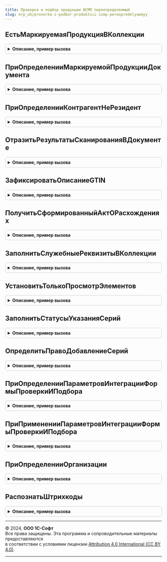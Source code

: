 ```yaml
---
title: Проверка и подбор продукции ИСМП переопределяемый
slug: erp_uh/proverka-i-podbor-produktsii-ismp-pereopredelyaemyy
---
```



## ЕстьМаркируемаяПродукцияВКоллекции
<details style="margin: 1em 0; padding: 0.5em; border: 1px solid #ccc; border-radius: 6px;">

<summary style="font-weight: bold; cursor: pointer;">Описание, пример вызова</summary>

```bsl

// Возвращает через третий параметр признак наличия маркируемой продукции.
//
// Параметры:
//  Коллекция                - ДанныеФормыКоллекция - ТЧ с товарами.
//  ВидМаркируемойПродукции  - ПеречислениеСсылка.ВидыПродукцииИС - вид продукции, наличие которой необходимо определить.
//  ЕстьМаркируемаяПродукция - Булево - Исходящий, признак наличия маркируемой продукции.
//
Процедура ЕстьМаркируемаяПродукцияВКоллекции(Коллекция, ВидМаркируемойПродукции, ЕстьМаркируемаяПродукция) Экспорт
```

Пример вызова
```bsl
ПроверкаИПодборПродукцииИСМППереопределяемый.ЕстьМаркируемаяПродукцияВКоллекции(Коллекция, ВидМаркируемойПродукции, ЕстьМаркируемаяПродукция) 
```
</details>

## ПриОпределенииМаркируемойПродукцииДокумента
<details style="margin: 1em 0; padding: 0.5em; border: 1px solid #ccc; border-radius: 6px;">

<summary style="font-weight: bold; cursor: pointer;">Описание, пример вызова</summary>

```bsl

// Возвращает через третий параметр таблицу товаров документа, являющихся маркируемой продукцией требуемого вида,
//   либо дополняет ее значениями GTIN.
//
// Параметры:
//  Контекст                 - ФормаКлиентскогоПриложения, ДокументСсылка - документ, маркируемую продукцию которого необходимо получить.
//  ВидМаркируемойПродукции  - ПеречислениеСсылка.ВидыПродукцииИС - вид маркируемой продукции, которую необходимо получить.
//  ТаблицаМаркируемойПродукции - ТаблицаЗначений - Исходящий, таблица с маркируемой продукцией документа. Должна содержать колонки:
//  * GTIN           - Строка - GTIN продукции
//  * Номенклатура   - ОпределяемыйТип.Номенклатура - номенклатура маркируемой продукции
//  * Характеристика - ОпределяемыйТип.ХарактеристикаНоменклатуры - характеристика номенклатура маркируемой продукции
//  * Серия          - ОпределяемыйТип.СерияНоменклатуры - серия номенклатура маркируемой продукции
//  * Количество     - Число - количество маркируемой продукции
//  Сценарий - Число - сценарий работы с маркируемой продукцией документа
Процедура ПриОпределенииМаркируемойПродукцииДокумента(Контекст, ВидМаркируемойПродукции, ТаблицаМаркируемойПродукции, Сценарий = 0) Экспорт
```

Пример вызова
```bsl
ПроверкаИПодборПродукцииИСМППереопределяемый.ПриОпределенииМаркируемойПродукцииДокумента(Контекст, ВидМаркируемойПродукции, ТаблицаМаркируемойПродукции, Сценарий);
```
</details>

## ПриОпределенииКонтрагентНеРезидент
<details style="margin: 1em 0; padding: 0.5em; border: 1px solid #ccc; border-radius: 6px;">

<summary style="font-weight: bold; cursor: pointer;">Описание, пример вызова</summary>

```bsl

// Возвращает через второй параметр признак что переданный контрагент является нерезидентом.
//
// Параметры:
//  Контрагент - СправочникСсылка.Контрагенты - Проверяемы контрагент
//  НеРезидент - Булево - Признак что контрагент не резидент (Истина) или резидент (Ложь).
//
Процедура ПриОпределенииКонтрагентНеРезидент(Контрагент, НеРезидент) Экспорт
```

Пример вызова
```bsl
ПроверкаИПодборПродукцииИСМППереопределяемый.ПриОпределенииКонтрагентНеРезидент(Контрагент, НеРезидент) 
```
</details>

## ОтразитьРезультатыСканированияВДокументе
<details style="margin: 1em 0; padding: 0.5em; border: 1px solid #ccc; border-radius: 6px;">

<summary style="font-weight: bold; cursor: pointer;">Описание, пример вызова</summary>

```bsl

// Предназначена для реализации функциональности по отражению результатов проверки и подбора в документе, из которого была вызвана соответствующая форма.
//
// Параметры:
//  ПараметрыОкончанияПроверки - (См. ПроверкаИПодборПродукцииИСМП.ПараметрыОкончанияПроверки).
Процедура ОтразитьРезультатыСканированияВДокументе(ПараметрыОкончанияПроверки) Экспорт
```

Пример вызова
```bsl
ПроверкаИПодборПродукцииИСМППереопределяемый.ОтразитьРезультатыСканированияВДокументе(ПараметрыОкончанияПроверки) 
```
</details>

## ЗафиксироватьОписаниеGTIN
<details style="margin: 1em 0; padding: 0.5em; border: 1px solid #ccc; border-radius: 6px;">

<summary style="font-weight: bold; cursor: pointer;">Описание, пример вызова</summary>

```bsl

// Вызывается при заверешении проверки и подбора для отражения данных в документе.
// Предназначена для сохранения связей номенклатуры с GTIN, с учетом коээффициентов групповых упаковок.
//
// Параметры:
//  ТаблицаОписанияGTIN - см. ПроверкаИПодборПродукцииИСМП.ПустаяТаблицаОписанияGTIN.
Процедура ЗафиксироватьОписаниеGTIN(ТаблицаОписанияGTIN) Экспорт
```

Пример вызова
```bsl
ПроверкаИПодборПродукцииИСМППереопределяемый.ЗафиксироватьОписаниеGTIN(ТаблицаОписанияGTIN) 
```
</details>

## ПолучитьСформированныйАктОРасхождениях
<details style="margin: 1em 0; padding: 0.5em; border: 1px solid #ccc; border-radius: 6px;">

<summary style="font-weight: bold; cursor: pointer;">Описание, пример вызова</summary>

```bsl

// Получает сформированный ранее Акт о расхождениях для переданного документа.
//
// Параметры:
//  Документ         - ДокументСсылка - ссылка на документ, для которого необходимо получить Акт о расхождениях:
//  АктОРасхождениях - ДокументСсылка - ссылка на Акт о расхождениях:
Процедура ПолучитьСформированныйАктОРасхождениях(Документ, АктОРасхождениях) Экспорт
```

Пример вызова
```bsl
ПроверкаИПодборПродукцииИСМППереопределяемый.ПолучитьСформированныйАктОРасхождениях(Документ, АктОРасхождениях) 
```
</details>

## ЗаполнитьСлужебныеРеквизитыВКоллекции
<details style="margin: 1em 0; padding: 0.5em; border: 1px solid #ccc; border-radius: 6px;">

<summary style="font-weight: bold; cursor: pointer;">Описание, пример вызова</summary>

```bsl

// Заполняет в табличной части служебные реквизиты, например: признак использования характеристик номенклатуры.
//
// Параметры:
//  Форма          - ФормаКлиентскогоПриложения - Форма.
//  ТабличнаяЧасть - ДанныеФормыКоллекция, ТаблицаЗначений - таблица для заполнения.
Процедура ЗаполнитьСлужебныеРеквизитыВКоллекции(Форма, ТабличнаяЧасть) Экспорт
```

Пример вызова
```bsl
ПроверкаИПодборПродукцииИСМППереопределяемый.ЗаполнитьСлужебныеРеквизитыВКоллекции(Форма, ТабличнаяЧасть) 
```
</details>

## УстановитьТолькоПросмотрЭлементов
<details style="margin: 1em 0; padding: 0.5em; border: 1px solid #ccc; border-radius: 6px;">

<summary style="font-weight: bold; cursor: pointer;">Описание, пример вызова</summary>

```bsl

// Устанавливает режим просмотра (доступности, для команд) элементам формы.
//   Переопределение необходимо использовать для совместной работы с аналогичными механизмами.
//   Обработанные здесь реквизиты мледует удалить из массива "Блокируемые элементы".
//
// Параметры:
//  Форма               - ФормаКлиентскогоПриложения - форма в которой производится изменение доступности
//  БлокируемыеЭлементы - Массив - наименования реквизитов
//  Заблокировать       - Булево - заблокировать или разблокировать реквизиты
Процедура УстановитьТолькоПросмотрЭлементов( Экспорт
```

Пример вызова
```bsl
ПроверкаИПодборПродукцииИСМППереопределяемый.УстановитьТолькоПросмотрЭлементов();
```
</details>

## ЗаполнитьСтатусыУказанияСерий
<details style="margin: 1em 0; padding: 0.5em; border: 1px solid #ccc; border-radius: 6px;">

<summary style="font-weight: bold; cursor: pointer;">Описание, пример вызова</summary>

```bsl

// Предназначена для расчета статусов указания серий во всех строках таблицы товаров
//
// Параметры:
//  Форма        - ФормаКлиентскогоПриложения - форма с таблицей товаров
//  ПараметрыУказанияСерий - Структура - параметры указания серий
Процедура ЗаполнитьСтатусыУказанияСерий(Форма, ПараметрыУказанияСерий) Экспорт
```

Пример вызова
```bsl
ПроверкаИПодборПродукцииИСМППереопределяемый.ЗаполнитьСтатусыУказанияСерий(Форма, ПараметрыУказанияСерий) 
```
</details>

## ОпределитьПравоДобавлениеСерий
<details style="margin: 1em 0; padding: 0.5em; border: 1px solid #ccc; border-radius: 6px;">

<summary style="font-weight: bold; cursor: pointer;">Описание, пример вызова</summary>

```bsl

// Возвращает через параметр наличие права на добавление элементов справочника СерииНоменклатуры
//
// Параметры:
//  ПравоДобавлениеСерий - Булево - исходящий, наличие права на добавление.
Процедура ОпределитьПравоДобавлениеСерий(ПравоДобавлениеСерий) Экспорт
```

Пример вызова
```bsl
ПроверкаИПодборПродукцииИСМППереопределяемый.ОпределитьПравоДобавлениеСерий(ПравоДобавлениеСерий) 
```
</details>

## ПриОпределенииПараметровИнтеграцииФормыПроверкиИПодбора
<details style="margin: 1em 0; padding: 0.5em; border: 1px solid #ccc; border-radius: 6px;">

<summary style="font-weight: bold; cursor: pointer;">Описание, пример вызова</summary>

```bsl

// Заполняет специфику интеграции формы проверки и подбора в конкретную форму.
//
// Параметры:
//  Форма - ФормаКлиентскогоПриложения - форма для которой настраиваются параметры интеграции:
//  *Объект - ДокументОбъект
//  ПараметрыИнтеграции - (См. ПроверкаИПодборПродукцииИС.ПараметрыИнтеграцииФормПроверкиИПодбора).
//  ВидПродукции - Перечислениессылка.ВидыПродукцииИС - вид продукции для которого проводится встраивание
//
Процедура ПриОпределенииПараметровИнтеграцииФормыПроверкиИПодбора(Форма, ПараметрыИнтеграции, ВидПродукции = Неопределено) Экспорт
```

Пример вызова
```bsl
ПроверкаИПодборПродукцииИСМППереопределяемый.ПриОпределенииПараметровИнтеграцииФормыПроверкиИПодбора(Форма, ПараметрыИнтеграции, ВидПродукции);
```
</details>

## ПриПримененииПараметровИнтеграцииФормыПроверкиИПодбора
<details style="margin: 1em 0; padding: 0.5em; border: 1px solid #ccc; border-radius: 6px;">

<summary style="font-weight: bold; cursor: pointer;">Описание, пример вызова</summary>

```bsl

// Заполняет специфику применения интеграции формы проверки и подбора в конкретную форму.
//
// Параметры:
//  Форма - ФормаКлиентскогоПриложения - форма для которой применяются параметры интеграции.
//
Процедура ПриПримененииПараметровИнтеграцииФормыПроверкиИПодбора(Форма) Экспорт
```

Пример вызова
```bsl
ПроверкаИПодборПродукцииИСМППереопределяемый.ПриПримененииПараметровИнтеграцииФормыПроверкиИПодбора(Форма) 
```
</details>

## ПриОпределенииОрганизации
<details style="margin: 1em 0; padding: 0.5em; border: 1px solid #ccc; border-radius: 6px;">

<summary style="font-weight: bold; cursor: pointer;">Описание, пример вызова</summary>

```bsl

// Получение организации для складских документов "через точку".
// Параметры:
// ПроверяемыйДокумент - ДокументСсылка
// Организация - ОпределяемыйТип.Организация - возвращаемое значение.
Процедура ПриОпределенииОрганизации(ПроверяемыйДокумент, Организация) Экспорт
```

Пример вызова
```bsl
ПроверкаИПодборПродукцииИСМППереопределяемый.ПриОпределенииОрганизации(ПроверяемыйДокумент, Организация) 
```
</details>

## РаспознатьШтрихкоды
<details style="margin: 1em 0; padding: 0.5em; border: 1px solid #ccc; border-radius: 6px;">

<summary style="font-weight: bold; cursor: pointer;">Описание, пример вызова</summary>

```bsl

// Обрабатывает таблицу штриховых кодов и получает для каждого из них данные в информационной базе.
//   На входе имеется таблица, в которой заполнены только колонки "Номер строки", "Штриховой код" и "Количество", опционально заполнена
//   колонка "Родитель".
//   В процедуре заполняется допустимый штрихкод упаковки из справочника или признак новой (неизвестной) упаковки.
//
// Параметры:
//  ТаблицаНеАкцизныеМарки - ТаблицаЗначение - имеет следующие колонки:
//   * ШтриховойКод        - Строка                              - штриховой код полученный с ТСД.
//   * Количество          - Число                               - сколько раз был считан данный штрихкод.
//   * ШтрихКодУпаковки    - Справочник.ШтрихкодыУпаковокТоваров - ссылка на имеющуюся в базе упаковку.
//   * Родитель            - Строка                              - штрихкод внешней упаковки.
//   * НомерСтроки         - Число                               - номер строки таблицы
//   * ЭтоУпаковка         - Булево                              - признак новой упаковки
//
Процедура РаспознатьШтрихкоды(ТаблицаНеАкцизныеМарки) Экспорт
```

Пример вызова
```bsl
ПроверкаИПодборПродукцииИСМППереопределяемый.РаспознатьШтрихкоды(ТаблицаНеАкцизныеМарки) 
```
</details>

---

© 2024, **ООО 1С-Софт**  
Все права защищены. Эта программа и сопроводительные материалы предоставляются  
в соответствии с условиями лицензии [Attribution 4.0 International (CC BY 4.0)](https://creativecommons.org/licenses/by/4.0/legalcode).

---
